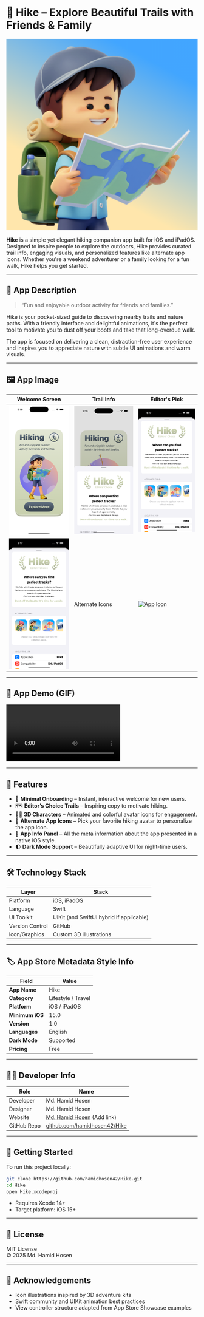 
# 🥾 Hike – Explore Beautiful Trails with Friends & Family

![App Icon](./AppImage/AppIcon.png)

**Hike** is a simple yet elegant hiking companion app built for iOS and iPadOS. Designed to inspire people to explore the outdoors, Hike provides curated trail info, engaging visuals, and personalized features like alternate app icons. Whether you're a weekend adventurer or a family looking for a fun walk, Hike helps you get started.

---

## 📱 App Description

> “Fun and enjoyable outdoor activity for friends and families.”

Hike is your pocket-sized guide to discovering nearby trails and nature paths. With a friendly interface and delightful animations, it's the perfect tool to motivate you to dust off your boots and take that long-overdue walk.

The app is focused on delivering a clean, distraction-free user experience and inspires you to appreciate nature with subtle UI animations and warm visuals.

---

## 🖼️ App Image

| Welcome Screen | Trail Info | Editor's Pick |
|----------------|------------|----------------|
| ![Hike1](./AppImage/Hike1.png) | ![Hike2](./AppImage/Hike2.png) | ![Hike3](./AppImage/Hike3.png) |
| ![Hike4](./AppImage/Hike3.png) | Alternate Icons | ![App Icon](../AppImage/AppIcon.png) |

---

## 🎥 App Demo (GIF)

![Hike App Demo](./AppImage/HikeApp-Video.mov)

---

## 🌟 Features

- 🧭 **Minimal Onboarding** – Instant, interactive welcome for new users.
- 🗺️ **Editor’s Choice Trails** – Inspiring copy to motivate hiking.
- 🧍‍♂️ **3D Characters** – Animated and colorful avatar icons for engagement.
- 🎨 **Alternate App Icons** – Pick your favorite hiking avatar to personalize the app icon.
- 📄 **App Info Panel** – All the meta information about the app presented in a native iOS style.
- 🌓 **Dark Mode Support** – Beautifully adaptive UI for night-time users.

---

## 🛠 Technology Stack

| Layer            | Stack                     |
|------------------|---------------------------|
| Platform         | iOS, iPadOS               |
| Language         | Swift                     |
| UI Toolkit       | UIKit (and SwiftUI hybrid if applicable) |
| Version Control  | GitHub                    |
| Icon/Graphics    | Custom 3D illustrations   |

---

## 🏷 App Store Metadata Style Info

| Field           | Value                      |
|----------------|----------------------------|
| **App Name**    | Hike                       |
| **Category**    | Lifestyle / Travel         |
| **Platform**    | iOS / iPadOS               |
| **Minimum iOS** | 15.0                       |
| **Version**     | 1.0                        |
| **Languages**   | English                    |
| **Dark Mode**   | Supported                  |
| **Pricing**     | Free                       |

---

## 🧑‍💻 Developer Info

| Role        | Name              |
|-------------|-------------------|
| Developer   | Md. Hamid Hosen   |
| Designer    | Md. Hamid Hosen   |
| Website     | [Md. Hamid Hosen](#) (Add link) |
| GitHub Repo | [github.com/hamidhosen42/Hike](https://github.com/hamidhosen42/Hike) |

---

## 🚀 Getting Started

To run this project locally:

```bash
git clone https://github.com/hamidhosen42/Hike.git
cd Hike
open Hike.xcodeproj
```

- Requires Xcode 14+
- Target platform: iOS 15+

---

## 📃 License

MIT License  
© 2025 Md. Hamid Hosen

---

## 🙌 Acknowledgements

- Icon illustrations inspired by 3D adventure kits
- Swift community and UIKit animation best practices
- View controller structure adapted from App Store Showcase examples